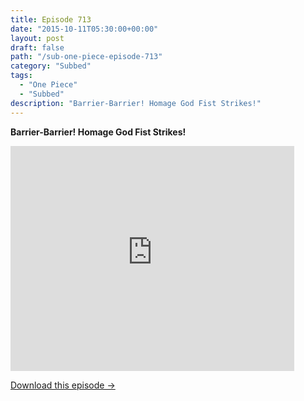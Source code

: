 ```yaml
---
title: Episode 713
date: "2015-10-11T05:30:00+00:00"
layout: post
draft: false
path: "/sub-one-piece-episode-713"
category: "Subbed"
tags:
  - "One Piece"
  - "Subbed"
description: "Barrier-Barrier! Homage God Fist Strikes!"
---
```


**Barrier-Barrier! Homage God Fist Strikes!**

<iframe width="640" height="360" src="https://www.rapidvideo.com/e/G6FRPGJTF6" frameborder="0" marginwidth=0 marginheight=0 scrolling=no allowfullscreen style="max-width:90%;"></iframe>

<a href="http://ouo.io/qs/eCodkFEQ?s=https://www.rapidvideo.com/d/G6FRPGJTF6" class="styled_a">Download this episode →</a>

